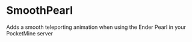 # SmoothPearl
Adds a smooth teleporting animation when using the Ender Pearl in your PocketMine server
